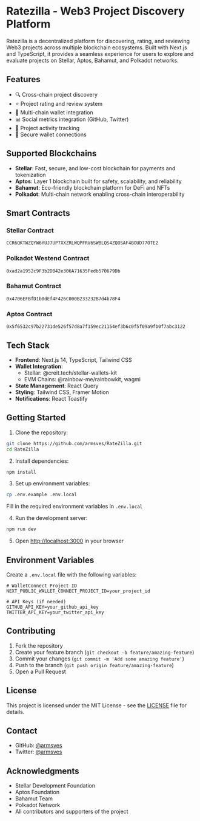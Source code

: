 # Ratezilla - Web3 Project Discovery Platform

Ratezilla is a decentralized platform for discovering, rating, and reviewing Web3 projects across multiple blockchain ecosystems. Built with Next.js and TypeScript, it provides a seamless experience for users to explore and evaluate projects on Stellar, Aptos, Bahamut, and Polkadot networks.

## Features

- 🔍 Cross-chain project discovery
- ⭐ Project rating and review system
- 💼 Multi-chain wallet integration
- 📊 Social metrics integration (GitHub, Twitter)
- 🎯 Project activity tracking
- 🔐 Secure wallet connections

## Supported Blockchains

- **Stellar**: Fast, secure, and low-cost blockchain for payments and tokenization
- **Aptos**: Layer 1 blockchain built for safety, scalability, and reliability
- **Bahamut**: Eco-friendly blockchain platform for DeFi and NFTs
- **Polkadot**: Multi-chain network enabling cross-chain interoperability

## Smart Contracts

### Stellar Contract
```
CCR6QKTWZQYW6YUJ7UP7XXZRLWQPFRV6SWBLQS4ZQOSAF4BOUD77OTE2
```

### Polkadot Westend Contract
```
0xad2a1952c9F3b2DB42e306A71635Fedb570679Db
```

### Bahamut Contract
```
0x4706EFBfD1b0dEf4F426C000B233232B7d4b78F4
```

### Aptos Contract
```
0x5f6532c97b22731de526f57d8a7f159ec21154ef3b6c0f5f09a9fb0f7abc3122
```

## Tech Stack

- **Frontend**: Next.js 14, TypeScript, Tailwind CSS
- **Wallet Integration**: 
  - Stellar: @creit.tech/stellar-wallets-kit
  - EVM Chains: @rainbow-me/rainbowkit, wagmi
- **State Management**: React Query
- **Styling**: Tailwind CSS, Framer Motion
- **Notifications**: React Toastify

## Getting Started

1. Clone the repository:
```bash
git clone https://github.com/armsves/RateZilla.git
cd RateZilla
```

2. Install dependencies:
```bash
npm install
```

3. Set up environment variables:
```bash
cp .env.example .env.local
```
Fill in the required environment variables in `.env.local`

4. Run the development server:
```bash
npm run dev
```

5. Open [http://localhost:3000](http://localhost:3000) in your browser

## Environment Variables

Create a `.env.local` file with the following variables:

```env
# WalletConnect Project ID
NEXT_PUBLIC_WALLET_CONNECT_PROJECT_ID=your_project_id

# API Keys (if needed)
GITHUB_API_KEY=your_github_api_key
TWITTER_API_KEY=your_twitter_api_key
```

## Contributing

1. Fork the repository
2. Create your feature branch (`git checkout -b feature/amazing-feature`)
3. Commit your changes (`git commit -m 'Add some amazing feature'`)
4. Push to the branch (`git push origin feature/amazing-feature`)
5. Open a Pull Request

## License

This project is licensed under the MIT License - see the [LICENSE](LICENSE) file for details.

## Contact

- GitHub: [@armsves](https://github.com/armsves)
- Twitter: [@armsves](https://twitter.com/armsves)

## Acknowledgments

- Stellar Development Foundation
- Aptos Foundation
- Bahamut Team
- Polkadot Network
- All contributors and supporters of the project
